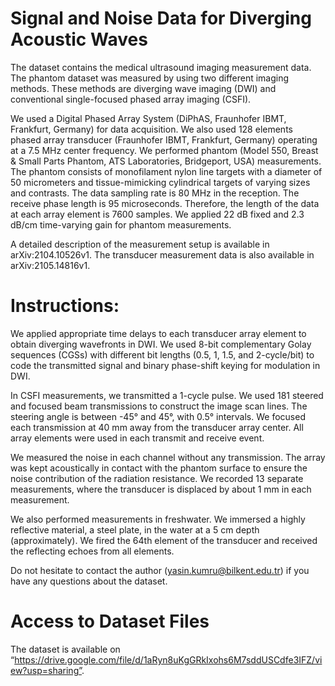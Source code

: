# Signal and Noise Data for Diverging Acoustic Waves

The dataset contains the medical ultrasound imaging measurement data. The phantom dataset was measured by using two different imaging methods.
These methods are diverging wave imaging (DWI) and conventional single-focused phased array imaging (CSFI).

We used a Digital Phased Array System (DiPhAS, Fraunhofer IBMT, Frankfurt, Germany) for data acquisition. We also used 128 elements phased array transducer (Fraunhofer IBMT, Frankfurt, Germany) operating at a 7.5 MHz center frequency. We performed phantom (Model 550, Breast & Small Parts Phantom, ATS Laboratories, Bridgeport, USA) measurements. The phantom consists of monofilament nylon line targets with a diameter of 50 micrometers and tissue-mimicking cylindrical targets of varying sizes and contrasts. The data sampling rate is 80 MHz in the reception. The receive phase length is 95 microseconds. Therefore, the length of the data at each array element is 7600 samples. We applied 22 dB fixed and 2.3 dB/cm time-varying gain for phantom measurements.

A detailed description of the measurement setup is available in arXiv:2104.10526v1. The transducer measurement data is also available in arXiv:2105.14816v1.

# Instructions:

We applied appropriate time delays to each transducer array element to obtain diverging wavefronts in DWI. We used 8-bit complementary Golay sequences (CGSs) with different bit lengths (0.5, 1, 1.5, and 2-cycle/bit) to code the transmitted signal and binary phase-shift keying for modulation in DWI.

In CSFI measurements, we transmitted a 1-cycle pulse. We used 181 steered and focused beam transmissions to construct the image scan lines. The steering angle is between -45° and 45°, with 0.5° intervals. We focused each transmission at 40 mm away from the transducer array center. All array elements were used in each transmit and receive event. 

We measured the noise in each channel without any transmission. The array was kept acoustically in contact with the phantom surface to ensure the noise contribution of the radiation resistance. We recorded 13 separate measurements, where the transducer is displaced by about 1 mm in each measurement. 

We also performed measurements in freshwater. We immersed a highly reflective material, a steel plate, in the water at a 5 cm depth (approximately). 
We fired the 64th element of the transducer and received the reflecting echoes from all elements. 

Do not hesitate to contact the author (yasin.kumru@bilkent.edu.tr) if you have any questions about the dataset.

# Access to Dataset Files

The dataset is available on “https://drive.google.com/file/d/1aRyn8uKgGRkIxohs6M7sddUSCdfe3IFZ/view?usp=sharing”.
